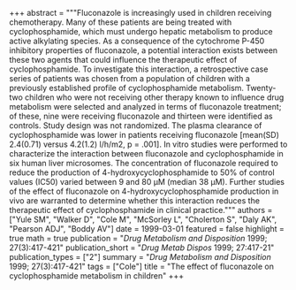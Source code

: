 +++
abstract = """Fluconazole is increasingly used in children receiving chemotherapy. Many of these patients are being treated with cyclophosphamide, which must undergo hepatic metabolism to produce active alkylating species. As a consequence of the cytochrome P-450 inhibitory properties of fluconazole, a potential interaction exists between these two agents that could influence the therapeutic effect of cyclophosphamide. To investigate this interaction, a retrospective case series of patients was chosen from a population of children with a previously established profile of cyclophosphamide metabolism. Twenty-two children who were not receiving other therapy known to influence drug metabolism were selected and analyzed in terms of fluconazole treatment; of these, nine were receiving fluconazole and thirteen were identified as controls. Study design was not randomized. The plasma clearance of cyclophosphamide was lower in patients receiving fluconazole [mean(SD) 2.4(0.71) versus 4.2(1.2) l/h/m2, p = .001]. In vitro studies were performed to characterize the interaction between fluconazole and cyclophosphamide in six human liver microsomes. The concentration of fluconazole required to reduce the production of 4-hydroxycyclophosphamide to 50% of control values (IC50) varied between 9 and 80 μM (median 38 μM). Further studies of the effect of fluconazole on 4-hydroxycyclophosphamide production in vivo are warranted to determine whether this interaction reduces the therapeutic effect of cyclophosphamide in clinical practice."""
authors = ["Yule SM", "Walker D", "Cole M", "McSorley L", "Cholerton S", "Daly AK", "Pearson ADJ", "Boddy AV"]
date = 1999-03-01
featured = false
highlight = true
math = true
publication = "*Drug Metabolism and Disposition* 1999; 27(3):417-421"
publication_short = "*Drug Metab Dispos* 1999; 27:417-21"
publication_types = ["2"]
summary = "*Drug Metabolism and Disposition* 1999; 27(3):417-421"
tags = ["Cole"]
title = "The effect of fluconazole on cyclophosphamide metabolism in children"
+++
